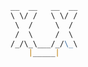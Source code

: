 

```markdown
__  __   __  __
\ \/ /   \ \/ /
 \  /     \  / 
 /  \     /  \ 
/_/\_\___/_/\_\
    |_____|  
```
